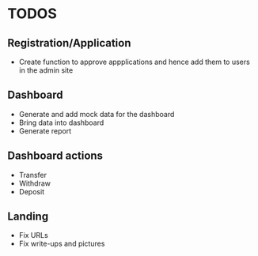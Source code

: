 # TODOS
## Registration/Application
- Create function to approve appplications and hence add them to users in the admin site

## Dashboard
- Generate and add mock data for the dashboard
- Bring data into dashboard
- Generate report

## Dashboard actions
- Transfer
- Withdraw
- Deposit

## Landing
- Fix URLs
- Fix write-ups and pictures
